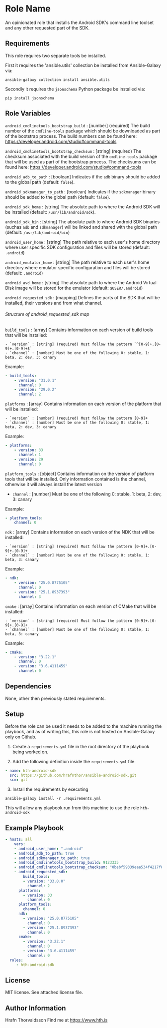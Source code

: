 Role Name
=========

An opinionated role that installs the Android SDK's command line toolset and 
any other requested part of the SDK.

Requirements
------------

This role requires two separate tools be installed.

First it requires the 'ansible.utils' collection be installed from Ansible-Galaxy via:

```shell
ansible-galaxy collection install ansible.utils
```

Secondly it requires the `jsonschema` Python package be installed via:

```shell
pip install jsonschema
```


Role Variables
--------------

`android_cmdlinetools_bootstrap_build` : [number] (required) The build number of the `cmdline-tools` package which should be downloaded as part of the bootstrap process. The build numbers can be found here: https://developer.android.com/studio#command-tools

`android_cmdlinetools_bootstrap_checksum` : [string] (required) The checksum associated with the build version of the `cmdline-tools` package that will be used as part of the bootstrap process. The checksums can be found here: https://developer.android.com/studio#command-tools

`android_adb_to_path` : [boolean] Indicates if the `adb` binary should be added to the global path (default: `false`).

`android_sdkmanager_to_path` : [boolean] Indicates if the `sdkmanager` binary should be added to the global path (default: `false`).

`android_sdk_home` : [string] The absolute path to where the Android SDK will be 
installed (default: `/usr/lib/android/sdk`).

`android_sdk_bin` : [string] The absolute path to where Android SDK binaries (suchas `adb` and `sdkmanager`) will be linked and shared with the global path (default: `/usr/lib/android/bin`)

`android_user_home` : [string] The path relative to each user's home directory where user specific SDK configuration and files will be stored (default: `.android`) 

`android_emulator_home` : [string] The path relative to each user's home directory where emulator specific configuration and files will be stored (default: `.android`)

`android_avd_home` : [string] The absolute path to where the Android Virtual Disk image will be stored for the emulator (default: `$USER/.android`)

`android_requested_sdk` : [mapping] Defines the parts of the SDK that will be installed, their versions and from what channel.

###### Structure of android_requested_sdk map

`build_tools` : [array] Contains information on each version of build tools that will be installed:

    - `version` : [string] (required) Must follow the pattern `^[0-9]+.[0-9]+.[0-9]+$`
    - `channel` : [number] Must be one of the following 0: stable, 1: beta, 2: dev, 3: canary

Example:

```yaml
- build_tools:
    - version: "31.0.1"
      channel: 0
    - version: "29.0.2"
      channel: 2
 ```

`platforms` : [array] Contains information on each version of the platform that will be installed:

    - `version` : [number] (required) Must follow the pattern [0-9]+
    - `channel` : [number] Must be one of the following 0: stable, 1: beta, 2: dev, 3: canary

Example:

```yaml
- platforms:
    - version: 33
      channel: 1
    - version: 29
      channel: 0
```

`platform_tools` : [object] Contains information on the version of platform tools that will be installed. Only information contained is the channel, otherwise it will always install the latest version

 - `channel` : [number] Must be one of the following 0: stable, 1: beta, 2: dev, 3: canary


Example:

```yaml
- platform_tools:
    channel: 0
```

`ndk` : [array] Contains information on each version of the NDK that will be installed:

    - `version` : [string] (required) Must follow the pattern [0-9]+.[0-9]+.[0-9]+
    - `channel` : [number] Must be one of the following 0: stable, 1: beta, 3: canary
 
Example:
```yaml
- ndk:
    - version: "25.0.8775105"
      channel: 0
    - version: "25.1.8937393"
      channel: 3
```

`cmake` : [array] Contains information on each version of CMake that will be installed:

    - `version` : [string] (required) Must follow the pattern [0-9]+.[0-9]+.[0-9]+
    - `channel` : [number] Must be one of the following 0: stable, 1: beta, 3: canary

Example:
```yaml
- cmake:
    - version: "3.22.1"
      channel: 0
    - version: "3.6.4111459"
      channel: 0
```

Dependencies
------------

None, other then previously stated requirements.

Setup
-----

Before the role can be used it needs to be added to the machine running the playbook, and as of writing this, this role is not hosted on Ansible-Galaxy only on Github.

1. Create a `requirements.yml` file in the root directory of the playbook being worked on.

2. Add the following definition inside the `requirements.yml` file:

```yml
- name: hth-android-sdk
  src: https://github.com/hrafnthor/ansible-android-sdk.git
  scm: git
```

3. Install the requirements by executing 

```shell
ansible-galaxy install -r .requirements.yml
``` 

This will allow any playbook run from this machine to use the role `hth-android-sdk`


Example Playbook
----------------


```yaml
- hosts: all
    vars:
    - android_user_home: ".android"
    - android_adb_to_path: true
    - android_sdkmanager_to_path: true
    - android_cmdlinetools_bootstrap_build: 9123335
    - android_cmdlinetools_bootstrap_checksum: "0bebf59339eaa534f4217f8aa0972d14dc49e7207be225511073c661ae01da0a"
    - android_requested_sdk:
        build_tools:
        - version: "33.0.0"
          channel: 2
      platforms:
        - version: 33
          channel: 0
      platform_tools:
        channel: 0
      ndk:
        - version: "25.0.8775105"
          channel: 0
        - version: "25.1.8937393"
          channel: 0
      cmake:
        - version: "3.22.1"
          channel: 0
        - version: "3.6.4111459"
          channel: 0  
  roles:
     - hth-android-sdk
```
    

License
-------

MIT license. See attached license file.

Author Information
------------------

Hrafn Thorvaldsson
Find me at https://www.hth.is
